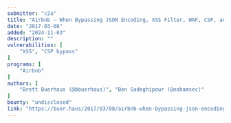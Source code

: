 ```yaml
---
submitter: "c2a"
title: "Airbnb – When Bypassing JSON Encoding, XSS Filter, WAF, CSP, and Auditor turns into Eight Vulnerabilities"
date: "2017-03-08"
added: "2024-11-03"
description: ""
vulnerabilities: [
    "XSS", "CSP bypass"
]
programs: [
    "Airbnb"
]
authors: [
    "Brett Buerhaus (@bbuerhaus)", "Ben Sadeghipour (@nahamsec)"
]
bounty: "undisclosed"
link: "https://buer.haus/2017/03/08/airbnb-when-bypassing-json-encoding-xss-filter-waf-csp-and-auditor-turns-into-eight-vulnerabilities/"
---
```




